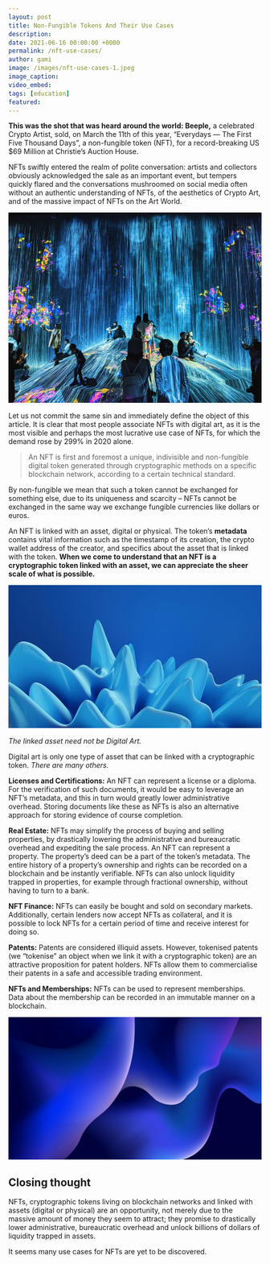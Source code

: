```yaml
---
layout: post
title: Non-Fungible Tokens And Their Use Cases
description:
date: 2021-06-16 00:00:00 +0000
permalink: /nft-use-cases/
author: gami
image: /images/nft-use-cases-1.jpeg
image_caption:
video_embed: 
tags: [education]
featured: 
---
```


**This was the shot that was heard around the world: Beeple,** a celebrated Crypto Artist, sold, on March the 11th of this year, “Everydays — The First Five Thousand Days”, a non-fungible token (NFT), for a record-breaking US $69 Million at Christie’s Auction House.

NFTs swiftly entered the realm of polite conversation: artists and collectors obviously acknowledged the sale as an important event, but tempers quickly flared and the conversations mushroomed on social media often without an authentic understanding of NFTs, of the aesthetics of Crypto Art, and of the massive impact of NFTs on the Art World.

![NFT Use Cases](/images/nft-use-cases-2.jpeg)

Let us not commit the same sin and immediately define the object of this article. It is clear that most people associate NFTs with digital art, as it is the most visible and perhaps the most lucrative use case of NFTs, for which the demand rose by 299% in 2020 alone.

> An NFT is first and foremost a unique, indivisible and non-fungible digital token generated through cryptographic methods on a specific blockchain network, according to a certain technical standard.

By non-fungible we mean that such a token cannot be exchanged for something else, due to its uniqueness and scarcity – NFTs cannot be exchanged in the same way we exchange fungible currencies like dollars or euros.

An NFT is linked with an asset, digital or physical. The token’s **metadata** contains vital information such as the timestamp of its creation, the crypto wallet address of the creator, and specifics about the asset that is linked with the token. **When we come to understand that an NFT is a cryptographic token linked with an asset, we can appreciate the sheer scale of what is possible.**

![NFT Use Cases](/images/nft-use-cases-3.jpeg)

*The linked asset need not be Digital Art.*

Digital art is only one type of asset that can be linked with a cryptographic token. *There are many others.*

**Licenses and Certifications:** An NFT can represent a license or a diploma. For the verification of such documents, it would be easy to leverage an NFT’s metadata, and this in turn would greatly lower administrative overhead. Storing documents like these as NFTs is also an alternative approach for storing evidence of course completion.

**Real Estate:** NFTs may simplify the process of buying and selling properties, by drastically lowering the administrative and bureaucratic overhead and expediting the sale process. An NFT can represent a property. The property’s deed can be a part of the token’s metadata. The entire history of a property’s ownership and rights can be recorded on a blockchain and be instantly verifiable. NFTs can also unlock liquidity trapped in properties, for example through fractional ownership, without having to turn to a bank.

**NFT Finance:** NFTs can easily be bought and sold on secondary markets. Additionally, certain lenders now accept NFTs as collateral, and it is possible to lock NFTs for a certain period of time and receive interest for doing so.

**Patents:** Patents are considered illiquid assets. However, tokenised patents (we “tokenise” an object when we link it with a cryptographic token) are an attractive proposition for patent holders. NFTs allow them to commercialise their patents in a safe and accessible trading environment.

**NFTs and Memberships:** NFTs can be used to represent memberships. Data about the membership can be recorded in an immutable manner on a blockchain.

![NFT Use Cases](/images/nft-use-cases-4-1536x864-1.jpeg)

## Closing thought

NFTs, cryptographic tokens living on blockchain networks and linked with assets (digital or physical) are an opportunity, not merely due to the massive amount of money they seem to attract; they promise to drastically lower administrative, bureaucratic overhead and unlock billions of dollars of liquidity trapped in assets.

It seems many use cases for NFTs are yet to be discovered.